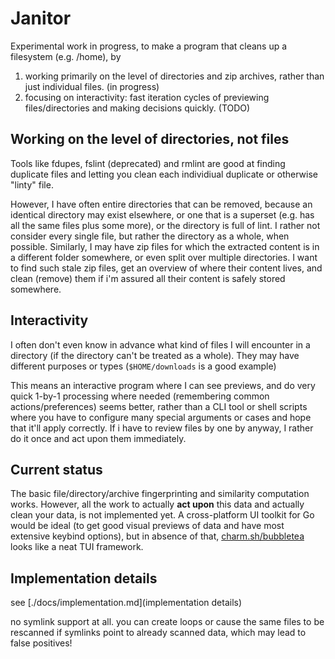 # Janitor

Experimental work in progress, to make a program that cleans up a filesystem (e.g. /home), by
1) working primarily on the level of directories and zip archives, rather than just individual files. (in progress)
2) focusing on interactivity: fast iteration cycles of previewing files/directories and making decisions quickly. (TODO)

## Working on the level of directories, not files

Tools like fdupes, fslint (deprecated) and rmlint are good at finding duplicate files and letting you clean each individiual duplicate or otherwise "linty" file.

However, I have often entire directories that can be removed, because an identical directory may exist elsewhere, or one that is a superset (e.g. has all the same files plus some more), or the directory is full of lint. I rather not consider every single file, but rather the directory as a whole, when possible.
Similarly, I may have zip files for which the extracted content is in a different folder somewhere, or even split over multiple directories. I want to find such stale zip files, get an overview of where their content lives, and clean (remove) them if i'm assured all their content is safely stored somewhere.

## Interactivity

I often don't even know in advance what kind of files I will encounter in a directory (if the directory can't be treated as a whole). They may have different purposes or types (`$HOME/downloads` is a good example)

This means an interactive program where I can see previews, and do very quick 1-by-1 processing where needed (remembering common actions/preferences) seems better,
rather than a CLI tool or shell scripts where you have to configure many special arguments or cases and hope that it'll apply correctly.
If i have to review files by one by anyway, I rather do it once and act upon them immediately.

## Current status

The basic file/directory/archive fingerprinting and similarity computation works.
However, all the work to actually __act upon__ this data and actually clean your data, is not implemented yet.
A cross-platform UI toolkit for Go would be ideal (to get good visual previews of data and have most extensive keybind options),
but in absence of that, [charm.sh/bubbletea](https://github.com/charmbracelet/bubbletea) looks like a neat TUI framework.

## Implementation details

see [./docs/implementation.md](implementation details)


no symlink support at all. you can create loops or cause the same files to be rescanned if symlinks point to already scanned data, which may lead to false positives!
